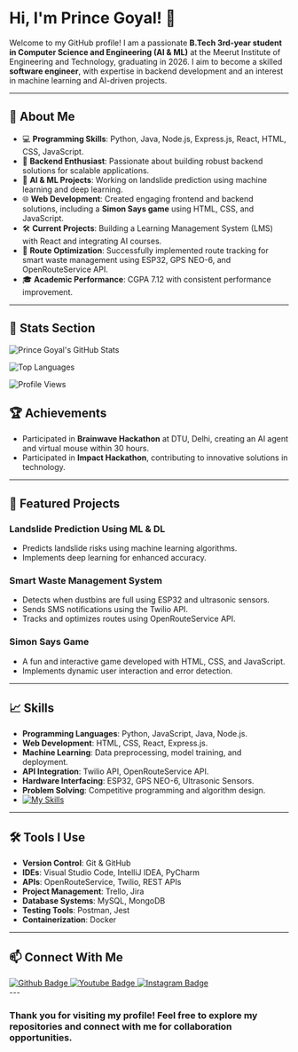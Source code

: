 # Hi, I'm Prince Goyal! 👋

Welcome to my GitHub profile! I am a passionate **B.Tech 3rd-year student in Computer Science and Engineering (AI & ML)** at the Meerut Institute of Engineering and Technology, graduating in 2026. I aim to become a skilled **software engineer**, with expertise in backend development and an interest in machine learning and AI-driven projects.

---

## 🚀 About Me

- 💻 **Programming Skills**: Python, Java, Node.js, Express.js, React, HTML, CSS, JavaScript.
- 🔧 **Backend Enthusiast**: Passionate about building robust backend solutions for scalable applications.
- 🤖 **AI & ML Projects**: Working on landslide prediction using machine learning and deep learning.
- 🌐 **Web Development**: Created engaging frontend and backend solutions, including a **Simon Says game** using HTML, CSS, and JavaScript.
- 🛠 **Current Projects**: Building a Learning Management System (LMS) with React and integrating AI courses.
- 📍 **Route Optimization**: Successfully implemented route tracking for smart waste management using ESP32, GPS NEO-6, and OpenRouteService API.
- 🎓 **Academic Performance**: CGPA 7.12 with consistent performance improvement.

---

## 🚀 Stats Section

![Prince Goyal's GitHub Stats](https://github-readme-stats.vercel.app/api?username=Prince-74&show_icons=true&theme=radical)

![Top Languages](https://github-readme-stats.vercel.app/api/top-langs/?username=Prince-74&layout=compact&theme=radical)

![Profile Views](https://komarev.com/ghpvc/?username=Prince-74&color=blue)



## 🏆 Achievements

- Participated in **Brainwave Hackathon** at DTU, Delhi, creating an AI agent and virtual mouse within 30 hours.
- Participated in **Impact Hackathon**, contributing to innovative solutions in technology.

  
---

## 📂 Featured Projects

### **Landslide Prediction Using ML & DL**
- Predicts landslide risks using machine learning algorithms.
- Implements deep learning for enhanced accuracy.

### **Smart Waste Management System**
- Detects when dustbins are full using ESP32 and ultrasonic sensors.
- Sends SMS notifications using the Twilio API.
- Tracks and optimizes routes using OpenRouteService API.

### **Simon Says Game**
- A fun and interactive game developed with HTML, CSS, and JavaScript.
- Implements dynamic user interaction and error detection.

---

## 📈 Skills

- **Programming Languages**: Python, JavaScript, Java, Node.js.
- **Web Development**: HTML, CSS, React, Express.js.
- **Machine Learning**: Data preprocessing, model training, and deployment.
- **API Integration**: Twilio API, OpenRouteService API.
- **Hardware Interfacing**: ESP32, GPS NEO-6, Ultrasonic Sensors.
- **Problem Solving**: Competitive programming and algorithm design.
- [![My Skills](https://skillicons.dev/icons?i=aws,gcp,azure,react,HTML,flutter&perline=3)](https://skillicons.dev)

---

## 🛠 Tools I Use

- **Version Control**: Git & GitHub
- **IDEs**: Visual Studio Code, IntelliJ IDEA, PyCharm
- **APIs**: OpenRouteService, Twilio, REST APIs
- **Project Management**: Trello, Jira
- **Database Systems**: MySQL, MongoDB
- **Testing Tools**: Postman, Jest
- **Containerization**: Docker

---

## 📫 Connect With Me

<div id="badges">
  <a href="https://github.com/Prince-74">
    <img src="https://img.shields.io/badge/Github-white?style=for-the-badge&logo=Github&logoColor=black" alt="Github Badge"/>
  </a>
  <a href="https://www.linkedin.com/in/prince-goyal-130631266/">
    <img src="https://img.shields.io/badge/YouTube-red?style=for-the-badge&logo=youtube&logoColor=white" alt="Youtube Badge"/>
  </a>
   <a href="https://www.instagram.com/prince_goyal74/">
    <img src="https://img.shields.io/badge/Instagram-purple?style=for-the-badge&logo=instagram&logoColor=white" alt="Instagram Badge"/>
  </a>
  
</div>
---

### Thank you for visiting my profile! Feel free to explore my repositories and connect with me for collaboration opportunities.

